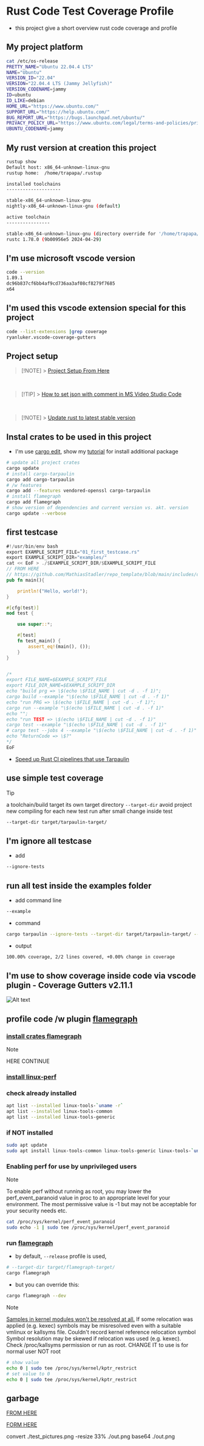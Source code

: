 # Rust Code Test Coverage Profile

- this project give a short overview rust code coverage and profile

## My project platform

```bash
cat /etc/os-release
PRETTY_NAME="Ubuntu 22.04.4 LTS"
NAME="Ubuntu"
VERSION_ID="22.04"
VERSION="22.04.4 LTS (Jammy Jellyfish)"
VERSION_CODENAME=jammy
ID=ubuntu
ID_LIKE=debian
HOME_URL="https://www.ubuntu.com/"
SUPPORT_URL="https://help.ubuntu.com/"
BUG_REPORT_URL="https://bugs.launchpad.net/ubuntu/"
PRIVACY_POLICY_URL="https://www.ubuntu.com/legal/terms-and-policies/privacy-policy"
UBUNTU_CODENAME=jammy
```

## My rust version at creation this project

```bash
rustup show
Default host: x86_64-unknown-linux-gnu
rustup home:  /home/trapapa/.rustup

installed toolchains
--------------------

stable-x86_64-unknown-linux-gnu
nightly-x86_64-unknown-linux-gnu (default)

active toolchain
----------------

stable-x86_64-unknown-linux-gnu (directory override for '/home/trapapa/rust_code_test_coverage_profile')
rustc 1.78.0 (9b00956e5 2024-04-29)
```

## I'm use microsoft vscode version

```bash
code --version
1.89.1
dc96b837cf6bb4af9cd736aa3af08cf8279f7685
x64
```

## I'm used this vscode extension special for this project

```bash
code --list-extensions |grep coverage
ryanluker.vscode-coverage-gutters
```

## Project setup

> [!NOTE] > [Project Setup From Here](https://github.com/MathiasStadler/repo_template/blob/main/includes/extract_scripts_from_markdown.md)

&nbsp;

> [!TIP] > [How to set json with comment in MS Video Studio Code](https://github.com/MathiasStadler/repo_template/blob/main/includes/update_rust_add_crates_to_last_version.md)

&nbsp;

> [!NOTE] > [Update rust to latest stable version](https://github.com/MathiasStadler/repo_template/blob/main/includes/update_rust_add_crates_to_last_version.md)

## Instal crates to be used in this project

- I'm use [cargo edit](https://crates.io/crates/cargo-edit), show my [tutorial](https://github.com/MathiasStadler/repo_template/blob/main/includes/update_rust_add_crates_to_last_version.md#install-cargo-edit) for install additional package

```bash
# update all project crates
cargo update
# install cargo-tarpaulin
cargo add cargo-tarpaulin
# /w features
cargo add --features vendored-openssl cargo-tarpaulin
# install flamegraph
cargo add flamegraph
# show version of dependencies and current version vs. akt. version
cargo update --verbose
```

## first testcase

```rust
#!/usr/bin/env bash
export EXAMPLE_SCRIPT_FILE="01_first_testcase.rs"
export EXAMPLE_SCRIPT_DIR="examples/"
cat << EoF > ./$EXAMPLE_SCRIPT_DIR/$EXAMPLE_SCRIPT_FILE
// FROM HERE
// https://github.com/MathiasStadler/repo_template/blob/main/includes/dummy_small_rust_codeblock.md
pub fn main(){

    println!("Hello, world!");
}

#[cfg(test)]
mod test {

    use super::*;

    #[test]
    fn test_main() {
        assert_eq!(main(), ());
    }
}


/*
export FILE_NAME=$EXAMPLE_SCRIPT_FILE
export FILE_DIR_NAME=$EXAMPLE_SCRIPT_DIR
echo "build prg => \$(echo \$FILE_NAME | cut -d . -f 1)";
cargo build --example "\$(echo \$FILE_NAME | cut -d . -f 1)"
echo "run PRG => \$(echo \$FILE_NAME | cut -d . -f 1)";
cargo run --example "\$(echo \$FILE_NAME | cut -d . -f 1)"
echo "";
echo "run TEST => \$(echo \$FILE_NAME | cut -d . -f 1)"
cargo test --example "\$(echo \$FILE_NAME | cut -d . -f 1)"
# cargo test --jobs 4 --example "\$(echo \$FILE_NAME | cut -d . -f 1)"
echo "ReturnCode => \$?"
*/
EoF
```

- [Speed up Rust CI pipelines that use Tarpaulin](https://identeco.de/en/blog/speed-up-rust-ci-pipelines-that-use-tarpaulin/)

## use simple test coverage

> [!TIP]
> a toolchain/build target its own target directory `--target-dir`
> avoid project new compiling for each new test run after small change inside test

```bash
--target-dir target/tarpaulin-target/
```

## I'm ignore all testcase

- add

```bash
--ignore-tests
```

## run all test inside the examples folder

- add command line

```bash
--example
```

- command

```bash
cargo tarpaulin --ignore-tests --target-dir target/tarpaulin-target/ --skip-clean --out Lcov --example
```

- output

```bash
100.00% coverage, 2/2 lines covered, +0.00% change in coverage
```

## I'm use to show coverage inside code via vscode plugin - Coverage Gutters v2.11.1

![Alt text](./images/coverage_clutter_vscode_plugin.gif)

## profile code /w plugin [flamegraph](https://www.brendangregg.com/flamegraphs.html)

### [install crates flamegraph](#instal-crates-to-be-used-in-this-project)

> [!NOTE]
> HERE CONTINUE

### [install linux-perf](https://github.com/flamegraph-rs/flamegraph)

### check already installed

```bash
apt list --installed linux-tools-`uname -r`
apt list --installed linux-tools-common
apt list --installed linux-tools-generic
```

### if NOT installed

```bash
sudo apt update
sudo apt install linux-tools-common linux-tools-generic linux-tools-`uname -r`
```

### Enabling perf for use by unprivileged users

> [!NOTE]
> To enable perf without running as root,
> you may lower the perf_event_paranoid value in proc
> to an appropriate level for your environment.
> The most permissive value is -1 but may not
> be acceptable for your security needs etc.

```bash
cat /proc/sys/kernel/perf_event_paranoid
sudo echo -1 | sudo tee /proc/sys/kernel/perf_event_paranoid
```

### run [flamegraph](https://github.com/flamegraph-rs/flamegraph)

- by default, `--release` profile is used,

```bash
# --target-dir target/flamegraph-target/
cargo flamegraph
```

- but you can override this:

```bash
cargo flamegraph --dev
```

> [!NOTE]
> [Samples in kernel modules won't be resolved at all.](https://stackoverflow.com/questions/21284906/perf-couldnt-record-kernel-reference-relocation-symbol)
> If some relocation was applied (e.g. kexec) symbols may be misresolved
> even with a suitable vmlinux or kallsyms file.
> Couldn't record kernel reference relocation symbol
> Symbol resolution may be skewed if relocation was used (e.g. kexec).
> Check /proc/kallsyms permission or run as root.
> CHANGE IT to use is for normal user NOT root
>
> ```bash
> # show value
> echo 0 | sudo tee /proc/sys/kernel/kptr_restrict
> # set value to 0
> echo 0 | sudo tee /proc/sys/kernel/kptr_restrict
>```
>

## garbage

[FROM HERE](https://stackoverflow.com/questions/66732520/insert-inline-images-in-readme-md)

[FORM HERE](https://blog.peterritchie.com/posts/data-urls-in-markdown)

convert ./test_pictures.png -resize 33% ./out.png
base64 ./out.png
